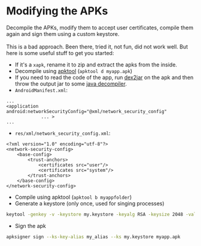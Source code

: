 # Modifying the APKs
Decompile the APKs, modify them to accept user certificates, compile them again and sign them using a custom keystore.
<br><br>
This is a bad approach. Been there, tried it, not fun, did not work well. But here is some useful stuff to get you started:
- If it's a `xapk`, rename it to zip and extract the apks from the inside.
- Decompile using [apktool](https://apktool.org/) (`apktool d myapp.apk`)
- If you need to read the code of the app, run [dex2jar](https://github.com/pxb1988/dex2jar) on the apk and then throw the output jar to some [java decompiler](http://www.javadecompilers.com/).
- `AndroidManifest.xml`:
```
...
<application android:networkSecurityConfig="@xml/network_security_config"
             ... >
...
```
- `res/xml/network_security_config.xml`:
```
<?xml version="1.0" encoding="utf-8"?>
<network-security-config>
    <base-config>
        <trust-anchors>
            <certificates src="user"/>
            <certificates src="system"/>
        </trust-anchors>
    </base-config>
</network-security-config>
```
- Compile using apktool (`apktool b myappfolder`)
- Generate a keystore (only once, used for singing processes)
```bash
keytool -genkey -v -keystore my.keystore -keyalg RSA -keysize 2048 -validity 10000 -alias my_alias
```
- Sign the apk
```bash
apksigner sign --ks-key-alias my_alias --ks my.keystore myapp.apk
```
